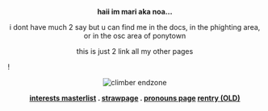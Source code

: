 **<p align="center"> haii im mari aka noa... </p>**

<p align="center">i dont have much 2 say but u can find me in the docs, in the phighting area, or in the osc area of ponytown</p>

<p align="center">this is just 2 link all my other pages</p>

!<p align="center">![climber endzone](https://i.pinimg.com/originals/8a/18/58/8a18583b74e5fb18aa16e7e8c233a2c7.png)</p>

**<p align="center">[interests masterlist](https://rentry.co/broker-phighting)  .  [strawpage](https://meowfullofchocolate.straw.page) . [pronouns page](https://en.pronouns.page/@jack_fkennedy) [rentry (OLD)](https://rentry.co/princessclover)</p>**
